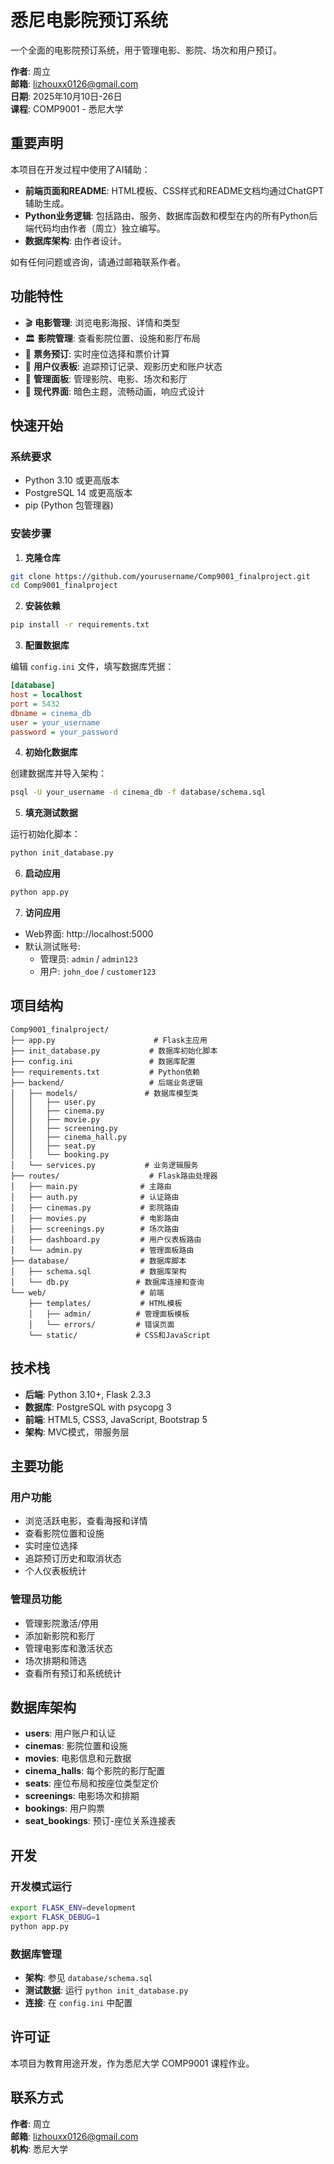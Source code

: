 # 悉尼电影院预订系统

一个全面的电影院预订系统，用于管理电影、影院、场次和用户预订。

**作者**: 周立  
**邮箱**: lizhouxx0126@gmail.com  
**日期**: 2025年10月10日-26日  
**课程**: COMP9001 - 悉尼大学

## 重要声明

本项目在开发过程中使用了AI辅助：

- **前端页面和README**: HTML模板、CSS样式和README文档均通过ChatGPT辅助生成。
- **Python业务逻辑**: 包括路由、服务、数据库函数和模型在内的所有Python后端代码均由作者（周立）独立编写。
- **数据库架构**: 由作者设计。

如有任何问题或咨询，请通过邮箱联系作者。

## 功能特性

- 🎬 **电影管理**: 浏览电影海报、详情和类型
- 🏛️ **影院管理**: 查看影院位置、设施和影厅布局
- 🎫 **票务预订**: 实时座位选择和票价计算
- 👤 **用户仪表板**: 追踪预订记录、观影历史和账户状态
- 🔧 **管理面板**: 管理影院、电影、场次和影厅
- 🎨 **现代界面**: 暗色主题，流畅动画，响应式设计

## 快速开始

### 系统要求

- Python 3.10 或更高版本
- PostgreSQL 14 或更高版本
- pip (Python 包管理器)

### 安装步骤

1. **克隆仓库**

```bash
git clone https://github.com/yourusername/Comp9001_finalproject.git
cd Comp9001_finalproject
```

2. **安装依赖**

```bash
pip install -r requirements.txt
```

3. **配置数据库**

编辑 `config.ini` 文件，填写数据库凭据：

```ini
[database]
host = localhost
port = 5432
dbname = cinema_db
user = your_username
password = your_password
```

4. **初始化数据库**

创建数据库并导入架构：

```bash
psql -U your_username -d cinema_db -f database/schema.sql
```

5. **填充测试数据**

运行初始化脚本：

```bash
python init_database.py
```

6. **启动应用**

```bash
python app.py
```

7. **访问应用**

- Web界面: http://localhost:5000
- 默认测试账号:
  - 管理员: `admin` / `admin123`
  - 用户: `john_doe` / `customer123`

## 项目结构

```
Comp9001_finalproject/
├── app.py                      # Flask主应用
├── init_database.py           # 数据库初始化脚本
├── config.ini                 # 数据库配置
├── requirements.txt           # Python依赖
├── backend/                   # 后端业务逻辑
│   ├── models/               # 数据库模型类
│   │   ├── user.py
│   │   ├── cinema.py
│   │   ├── movie.py
│   │   ├── screening.py
│   │   ├── cinema_hall.py
│   │   ├── seat.py
│   │   └── booking.py
│   └── services.py           # 业务逻辑服务
├── routes/                    # Flask路由处理器
│   ├── main.py              # 主路由
│   ├── auth.py              # 认证路由
│   ├── cinemas.py           # 影院路由
│   ├── movies.py            # 电影路由
│   ├── screenings.py        # 场次路由
│   ├── dashboard.py         # 用户仪表板路由
│   └── admin.py             # 管理面板路由
├── database/                # 数据库脚本
│   ├── schema.sql           # 数据库架构
│   └── db.py               # 数据库连接和查询
└── web/                     # 前端
    ├── templates/           # HTML模板
    │   ├── admin/          # 管理面板模板
    │   └── errors/         # 错误页面
    └── static/             # CSS和JavaScript
```

## 技术栈

- **后端**: Python 3.10+, Flask 2.3.3
- **数据库**: PostgreSQL with psycopg 3
- **前端**: HTML5, CSS3, JavaScript, Bootstrap 5
- **架构**: MVC模式，带服务层

## 主要功能

### 用户功能

- 浏览活跃电影，查看海报和详情
- 查看影院位置和设施
- 实时座位选择
- 追踪预订历史和取消状态
- 个人仪表板统计

### 管理员功能

- 管理影院激活/停用
- 添加新影院和影厅
- 管理电影库和激活状态
- 场次排期和筛选
- 查看所有预订和系统统计

## 数据库架构

- **users**: 用户账户和认证
- **cinemas**: 影院位置和设施
- **movies**: 电影信息和元数据
- **cinema_halls**: 每个影院的影厅配置
- **seats**: 座位布局和按座位类型定价
- **screenings**: 电影场次和排期
- **bookings**: 用户购票
- **seat_bookings**: 预订-座位关系连接表

## 开发

### 开发模式运行

```bash
export FLASK_ENV=development
export FLASK_DEBUG=1
python app.py
```

### 数据库管理

- **架构**: 参见 `database/schema.sql`
- **测试数据**: 运行 `python init_database.py`
- **连接**: 在 `config.ini` 中配置

## 许可证

本项目为教育用途开发，作为悉尼大学 COMP9001 课程作业。

## 联系方式

**作者**: 周立  
**邮箱**: lizhouxx0126@gmail.com  
**机构**: 悉尼大学
